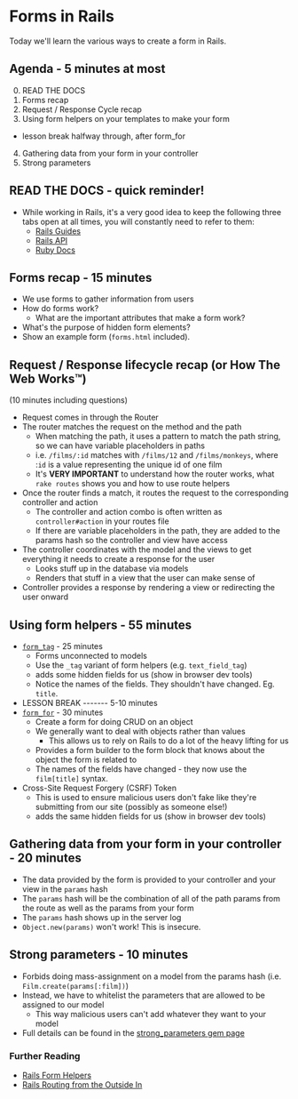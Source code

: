 # Forms in Rails

Today we'll learn the various ways to create a form in Rails.

## Agenda - 5 minutes at most
0. READ THE DOCS
1. Forms recap
2. Request / Response Cycle recap
3. Using form helpers on your templates to make your form
  - lesson break halfway through, after form_for
4. Gathering data from your form in your controller
5. Strong parameters


## READ THE DOCS - quick reminder!
- While working in Rails, it's a very good idea to keep the following three tabs open at all times, you will constantly need to refer to them:
  - [Rails Guides](http://guides.rubyonrails.org)
  - [Rails API](http://api.rubyonrails.org)
  - [Ruby Docs](http://ruby-doc.org)


## Forms recap - 15 minutes

- We use forms to gather information from users
- How do forms work?
  - What are the important attributes that make a form work?
- What's the purpose of hidden form elements?
- Show an example form (`forms.html` included).


## Request / Response lifecycle recap (or How The Web Works™)

(10 minutes including questions)

- Request comes in through the Router
- The router matches the request on the method and the path
  - When matching the path, it uses a pattern to match the path string, so we can have variable placeholders in paths
  - i.e. `/films/:id` matches with `/films/12` and `/films/monkeys`, where :`id` is a value representing the unique id of one film
  - It's **VERY IMPORTANT** to understand how the router works, what `rake routes` shows you and how to use route helpers
- Once the router finds a match, it routes the request to the corresponding controller and action
  - The controller and action combo is often written as `controller#action` in your routes file
  - If there are variable placeholders in the path, they are added to the params hash so the controller and view have access
- The controller coordinates with the model and the views to get everything it needs to create a response for the user
  - Looks stuff up in the database via models
  - Renders that stuff in a view that the user can make sense of
- Controller provides a response by rendering a view or redirecting the user onward


## Using form helpers - 55 minutes
- [`form_tag`](http://api.rubyonrails.org/classes/ActionView/Helpers/FormTagHelper.html#method-i-form_tag) - 25 minutes
  - Forms unconnected to models
  - Use the `_tag` variant of form helpers (e.g. `text_field_tag`)
  - adds some hidden fields for us (show in browser dev tools)
  - Notice the names of the fields. They shouldn't have changed. Eg. `title`.
- LESSON BREAK ------- 5-10 minutes
- [`form_for`](http://api.rubyonrails.org/classes/ActionView/Helpers/FormHelper.html#method-i-form_for) - 30 minutes
  - Create a form for doing CRUD on an object
  - We generally want to deal with objects rather than values
    - This allows us to rely on Rails to do a lot of the heavy lifting for us
  - Provides a form builder to the form block that knows about the object the form is related to
  - The names of the fields have changed - they now use the `film[title]` syntax.
- Cross-Site Request Forgery (CSRF) Token
  - This is used to ensure malicious users don't fake like they're submitting from our site (possibly as someone else!)
  - adds the same hidden fields for us (show in browser dev tools)


## Gathering data from your form in your controller - 20 minutes

- The data provided by the form is provided to your controller and your view in the `params` hash
- The `params` hash will be the combination of all of the path params from the route as well as the params from your form
- The `params` hash shows up in the server log
- `Object.new(params)` won't work! This is insecure.


## Strong parameters - 10 minutes

- Forbids doing mass-assignment on a model from the params hash (i.e. `Film.create(params[:film])`)
- Instead, we have to whitelist the parameters that are allowed to be assigned to our model
  - This way malicious users can't add whatever they want to your model
- Full details can be found in the [strong_parameters gem page](https://github.com/rails/strong_parameters)


### Further Reading

- [Rails Form Helpers](http://guides.rubyonrails.org/form_helpers.html)
- [Rails Routing from the Outside In](http://guides.rubyonrails.org/routing.html)
